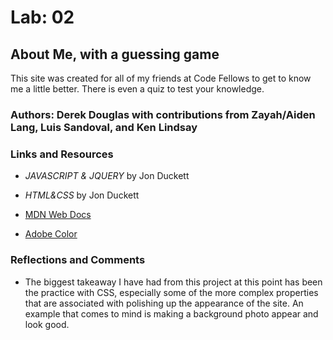 # Lab: 02

## About Me, with a guessing game

This site was created for all of my friends at Code Fellows to get to know me a little better.
There is even a quiz to test your knowledge.

### Authors: Derek Douglas with contributions from Zayah/Aiden Lang, Luis Sandoval, and Ken Lindsay

### Links and Resources

- *JAVASCRIPT & JQUERY* by Jon Duckett

- *HTML&CSS* by Jon Duckett

- [MDN Web Docs](https://developer.mozilla.org/en-US/docs/Learn)

- [Adobe Color](https://color.adobe.com/create/color-wheel)

### Reflections and Comments

- The biggest takeaway I have had from this project at this point has been the practice with CSS, especially some of the more complex properties that are associated with polishing up the appearance of the site. An example that comes to mind is making a background photo appear and look good.
